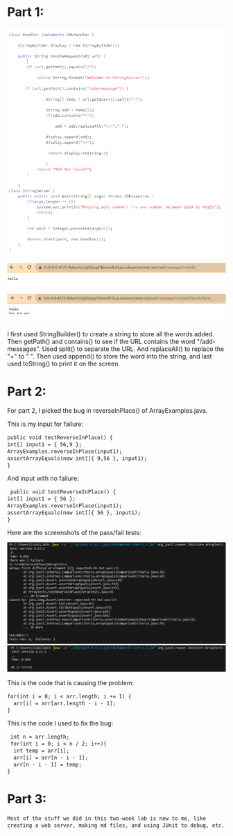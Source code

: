 # Part 1:


![Image](Lab3-1.PNG)


![Image](Lab3.PNG)

![Image](Lab3-2.PNG)


I first used StringBuilder() to create a string to store all the words added. Then getPath() and contains() to see if the URL contains the word "/add-messages". Used split() to separate the URL. And replaceAll() to replace the "+" to " ". Then used append() to store the word into the string, and last used toString() to print it on the screen. 

# Part 2:

For part 2, I picked the bug in reverseInPlace() of ArrayExamples.java. 

This is my input for failure:

    public void testReverseInPlace() {
    int[] input1 = { 56,9 };
    ArrayExamples.reverseInPlace(input1);
    assertArrayEquals(new int[]{ 9,56 }, input1);
	}

 And input with no failure:

     public void testReverseInPlace() {
    int[] input1 = { 56 };
    ArrayExamples.reverseInPlace(input1);
    assertArrayEquals(new int[]{ 56 }, input1);
	}

Here are the screenshots of the pass/fail tests:

![Image](Lab3-testFail.PNG)
![Image](Lab3-testPass.PNG)

This is the code that is causing the problem:

    for(int i = 0; i < arr.length; i += 1) {
      arr[i] = arr[arr.length - i - 1];
    }
This is the code I used to fix the bug:
     
     int n = arr.length;  
     for(int i = 0; i < n / 2; i++){
      int temp = arr[i];
      arr[i] = arr[n - i - 1];
      arr[n - i - 1] = temp;
    } 

# Part 3:

    Most of the stuff we did in this two-week lab is new to me, like creating a web server, making md files, and using JUnit to debug, etc.
